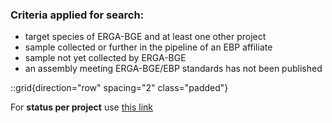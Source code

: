 ### Criteria applied for search:
  - target species of ERGA-BGE and at least one other project
  - sample collected or further in the pipeline of an EBP affiliate
  - sample not yet collected by ERGA-BGE
  - an assembly meeting ERGA-BGE/EBP standards has not been published

::grid{direction="row" spacing="2" class="padded"}

For **status per project** use [this link](https://goat.genomehubs.org/search?query=long_list%3Derga-bge%20AND%20length%28long_list%29%3E1%20AND%20sequencing_status%3E%3Dsample_collected%20AND%20sequencing_status_erga-bge%3Dnull%20AND%20bioproject%3D%21PRJEB61747%2Cnull%20AND%20ebp_metric_date%3Dnull%20AND%20assembly_level%3Dnull%2C%21chromosome%2C%21complete%20genome%20AND%20tax_rank%28species%29&result=taxon&includeEstimates=true&summaryValues=count&taxonomy=ncbi&size=25&offset=0&fields=assembly_level%2Cbioproject%2Cinsdc_open%2Csequencing_status_africabp%2Csequencing_status_ag100pest%2Csequencing_status_agi%2Csequencing_status_arg%2Csequencing_status_asg%2Csequencing_status_b10k%2Csequencing_status_bat1k%2Csequencing_status_canbp%2Csequencing_status_cbp%2Csequencing_status_ccgp%2Csequencing_status_cfgp%2Csequencing_status_dtol%2Csequencing_status_ebpn%2Csequencing_status_endemixit%2Csequencing_status_erga%2Csequencing_status_erga-bge%2Csequencing_status_erga-ch%2Csequencing_status_erga-pil%2Csequencing_status_eurofish%2Csequencing_status_gaga%2Csequencing_status_gap%2Csequencing_status_gbr%2Csequencing_status_giga%2Csequencing_status_i5k%2Csequencing_status_ilebp%2Csequencing_status_1kfg%2Csequencing_status_lmgp%2Csequencing_status_loewe-tbg%2Csequencing_status_metainvert%2Csequencing_status_ogg%2Csequencing_status_omg%2Csequencing_status_other%2Csequencing_status_pgp%2Csequencing_status_phyloalps%2Csequencing_status_prgp%2Csequencing_status_squalomix%2Csequencing_status_tsi%2Csequencing_status_vgp%2Csequencing_status_zoonomia%2Csequencing_status%2Clong_list&names=&ranks=&report=arc&cat=sequencing_status_erga-bge&collapseMonotypic=true&treeStyle=rect&treeThreshold=2000&pointSize=15&y=long_list%3Derga-bge&rank=species#long_list%3Derga-bge%20AND%20length(long_list)%3E1%20AND%20sequencing_status%3E%3Dsample_collected%20AND%20sequencing_status_erga-bge%3Dnull%20AND%20bioproject%3D!PRJEB61747%2Cnull%20AND%20ebp_metric_date%3Dnull%20AND%20assembly_level%3Dnull%2C!chromosome%2C!complete%20genome%20AND%20tax_rank(species))
